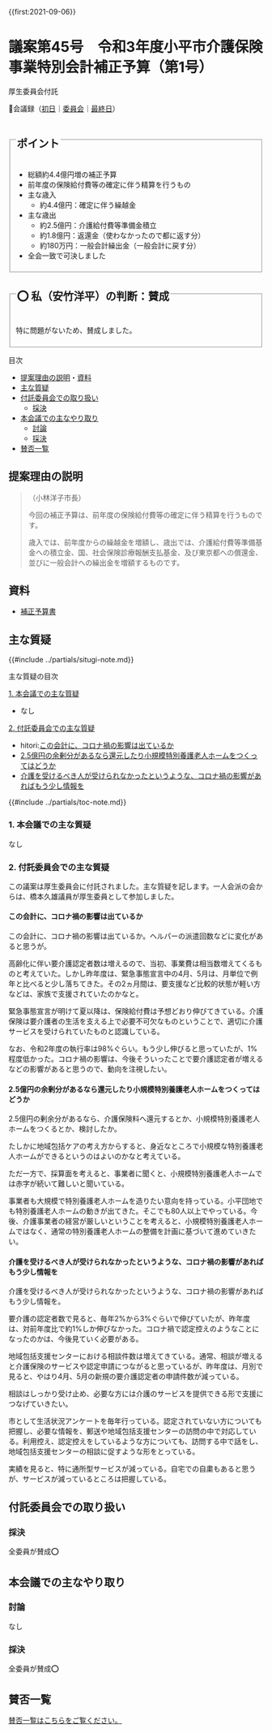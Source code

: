 {{first:2021-09-06}}

# 議案第45号　令和3年度小平市介護保険事業特別会計補正予算（第1号）

<i class="fa fa-gavel" aria-hidden="true"></i> 厚生委員会付託

<p id="read-kaigiroku">📄会議録（<a href="https://ssp.kaigiroku.net/tenant/kodaira/SpMinuteView.html?council_id=1240&schedule_id=2&minute_id=504&is_search=true">初日</a>｜<a href="https://ssp.kaigiroku.net/tenant/kodaira/SpMinuteView.html?council_id=1244&schedule_id=2&minute_id=58&is_search=true">委員会</a>｜<a href="https://ssp.kaigiroku.net/tenant/kodaira/SpMinuteView.html?council_id=1240&schedule_id=6&minute_id=551&is_search=true">最終日</a>）</p>

<fieldset class="pnt">
  <legend><h2>ポイント</h2></legend>

- 総額約4.4億円増の補正予算
- 前年度の保険給付費等の確定に伴う精算を行うもの
- 主な歳入
  - 約4.4億円：確定に伴う繰越金
- 主な歳出
  - 約2.5億円：介護給付費等準備金積立
  - 約1.8億円：返還金（使わなかったので都に返す分）
  - 約180万円：一般会計繰出金（一般会計に戻す分）
- 全会一致で可決しました

</fieldset>

<fieldset class="sanpi">
  <legend><h2>⭕️ 私（安竹洋平）の判断：賛成</h2></legend>

特に問題がないため、賛成しました。

</fieldset>

<div class="toc">

目次

- [提案理由の説明](#提案理由の説明)・[資料](#資料)
- [主な質疑](#主な質疑本会議付託委員会)
- [付託委員会での取り扱い](#付託委員会での取り扱い)
  - [採決](#採決)
- [本会議での主なやり取り](#本会議での主なやり取り)
  - [討論](#討論)
  - [採決](#採決-1)
- [賛否一覧](#賛否一覧)

</div>

## 提案理由の説明

>（小林洋子市長）
>
> 今回の補正予算は、前年度の保険給付費等の確定に伴う精算を行うものです。
>
> 歳入では、前年度からの繰越金を増額し、歳出では、介護給付費等準備基金への積立金、国、社会保険診療報酬支払基金、及び東京都への償還金、並びに一般会計への繰出金を増額するものです。

## 資料

- [補正予算書](https://www.city.kodaira.tokyo.jp/kurashi/093/093400.html)

<div class="ippan-situgi">

## 主な質疑
{{#include ../partials/situgi-note.md}}


<div class="toc">

主な質疑の目次

[1. 本会議での主な質疑](#1-本会議での主な質疑)

- なし

[2. 付託委員会での主な質疑](#2-付託委員会での主な質疑)

- hitori:[この会計に、コロナ禍の影響は出ているか](#この会計にコロナ禍の影響は出ているか)
- [2.5億円の余剰分があるなら還元したり小規模特別養護老人ホームをつくってはどうか](#25億円の余剰分があるなら還元したり小規模特別養護老人ホームをつくってはどうか)
- [介護を受けるべき人が受けられなかったというような、コロナ禍の影響があればもう少し情報を](#介護を受けるべき人が受けられなかったというようなコロナ禍の影響があればもう少し情報を)


{{#include ../partials/toc-note.md}}

</div>

### 1. 本会議での主な質疑
なし

### 2. 付託委員会での主な質疑
この議案は厚生委員会に付託されました。主な質疑を記します。一人会派の会からは、橋本久雄議員が厚生委員として参加しました。

#### この会計に、コロナ禍の影響は出ているか
<div class="bln bleft hitori" data-speaker="👍 橋本久雄議員（一人会派の会）">

この会計に、コロナ禍の影響は出ているか。ヘルパーの派遣回数などに変化があると思うが。

</div>

<div class="bln bright" data-speaker="高齢者支援課長補佐（赤坂）">

高齢化に伴い要介護認定者数は増えるので、当初、事業費は相当数増えてくるものと考えていた。しかし昨年度は、緊急事態宣言中の4月、5月は、月単位で例年と比べると少し落ちてきた。その2ヵ月間は、要支援など比較的状態が軽い方などは、家族で支援されていたのかなと。

</div>

<div class="bln bright" data-speaker="高齢者支援課長補佐（赤坂）">

緊急事態宣言が明けて夏以降は、保険給付費は予想どおり伸びてきている。介護保険は要介護者の生活を支える上で必要不可欠なものということで、適切に介護サービスを受けられていたものと認識している。

</div>

<div class="bln bright" data-speaker="高齢者支援課長補佐（赤坂）">

なお、令和2年度の執行率は98%ぐらい。もう少し伸びると思っていたが、1%程度低かった。コロナ禍の影響は、今後そういったことで要介護認定者が増えるなどの影響があると思うので、動向を注視したい。

</div>

#### 2.5億円の余剰分があるなら還元したり小規模特別養護老人ホームをつくってはどうか

<div class="bln bleft" data-speaker="他会派の議員">

2.5億円の剰余分があるなら、介護保険料へ還元するとか、小規模特別養護老人ホームをつくるとか、検討したか。

</div>

<div class="bln bright" data-speaker="高齢者支援課長補佐（赤坂）">

たしかに地域包括ケアの考え方からすると、身近なところで小規模な特別養護老人ホームができるというのはよいのかなと考えている。

</div>

<div class="bln bright" data-speaker="高齢者支援課長補佐（赤坂）">

ただ一方で、採算面を考えると、事業者に聞くと、小規模特別養護老人ホームでは赤字が続いて難しいと聞いている。

</div>

<div class="bln bright" data-speaker="高齢者支援課長補佐（赤坂）">

事業者も大規模で特別養護老人ホームを造りたい意向を持っている。小平団地でも特別養護老人ホームの動きが出てきた。そこでも80人以上でやっている。今後、介護事業者の経営が厳しいということを考えると、小規模特別養護老人ホームではなく、通常の特別養護老人ホームの整備を計画に基づいて進めていきたい。

</div>

#### 介護を受けるべき人が受けられなかったというような、コロナ禍の影響があればもう少し情報を

<div class="bln bleft" data-speaker="他会派の議員">

介護を受けるべき人が受けられなかったというような、コロナ禍の影響があればもう少し情報を。

</div>

<div class="bln bright" data-speaker="高齢者支援課長補佐（赤坂）">

要介護の認定者数で見ると、毎年2%から3%ぐらいで伸びていたが、昨年度は、対前年度比で約1%しか伸びなかった。コロナ禍で認定控えのようなことになったのかは、今後見ていく必要がある。

</div>

<div class="bln bright" data-speaker="高齢者支援課長補佐（赤坂）">

地域包括支援センターにおける相談件数は増えてきている。通常、相談が増えると介護保険のサービスや認定申請につながると思っているが、昨年度は、月別で見ると、やはり4月、5月の新規の要介護認定者の申請件数が減っている。

</div>

<div class="bln bright" data-speaker="高齢者支援課長補佐（赤坂）">

相談はしっかり受け止め、必要な方には介護のサービスを提供できる形で支援につなげていきたい。

</div>

<div class="bln bright" data-speaker="地域包括ケア推進担当課長（島田）">

市として生活状況アンケートを毎年行っている。認定されていない方についても把握し、必要な情報を、郵送や地域包括支援センターの訪問の中で対応している。利用控え、認定控えをしているような方についても、訪問する中で話をし、地域包括支援センターの相談に促すような形をとっている。

</div>

<div class="bln bright" data-speaker="地域包括ケア推進担当課長（島田）">

実績を見ると、特に通所型サービスが減っている。自宅での自粛もあると思うが、サービスが減っているところは把握している。

</div>


</div>

## 付託委員会での取り扱い
### 採決
全委員が賛成⭕️

## 本会議での主なやり取り
### 討論
なし

### 採決
全委員が賛成⭕️

## 賛否一覧
[賛否一覧はこちらをご覧ください。](./index.md#賛否)
